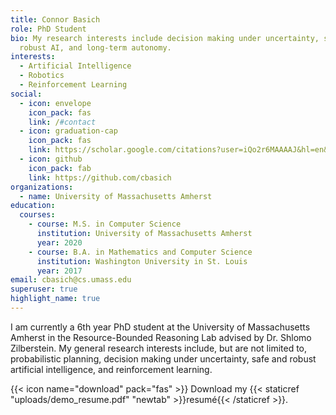```yaml
---
title: Connor Basich
role: PhD Student
bio: My research interests include decision making under uncertainty, safe and
  robust AI, and long-term autonomy.
interests:
  - Artificial Intelligence
  - Robotics
  - Reinforcement Learning
social:
  - icon: envelope
    icon_pack: fas
    link: /#contact
  - icon: graduation-cap
    icon_pack: fas
    link: https://scholar.google.com/citations?user=iQo2r6MAAAAJ&hl=en&oi=ao
  - icon: github
    icon_pack: fab
    link: https://github.com/cbasich
organizations:
  - name: University of Massachusetts Amherst
education:
  courses:
    - course: M.S. in Computer Science
      institution: University of Massachusetts Amherst
      year: 2020
    - course: B.A. in Mathematics and Computer Science
      institution: Washington University in St. Louis
      year: 2017
email: cbasich@cs.umass.edu
superuser: true
highlight_name: true
---
```

I am currently a 6th year PhD student at the University of Massachusetts Amherst in the Resource-Bounded Reasoning Lab advised by Dr. Shlomo Zilberstein. My general research interests include, but are not limited to, probabilistic planning, decision making under uncertainty, safe and robust artificial intelligence, and reinforcement learning.

{{< icon name="download" pack="fas" >}} Download my {{< staticref "uploads/demo_resume.pdf" "newtab" >}}resumé{{< /staticref >}}.